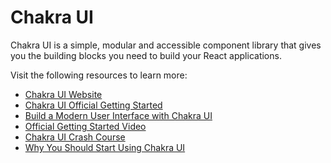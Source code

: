 # Chakra UI

Chakra UI is a simple, modular and accessible component library that gives you the building blocks you need to build your React applications.

Visit the following resources to learn more:

- [Chakra UI Website](https://chakra-ui.com/)
- [Chakra UI Official Getting Started](https://chakra-ui.com/docs/getting-started)
- [Build a Modern User Interface with Chakra UI](https://egghead.io/courses/build-a-modern-user-interface-with-chakra-ui-fac68106)
- [Official Getting Started Video](https://youtu.be/wI2vqXsjsIo)
- [Chakra UI Crash Course](https://youtu.be/s-bIsz-NR3c)
- [Why You Should Start Using Chakra UI](https://www.freecodecamp.org/news/why-should-you-start-using-chakraui/)
